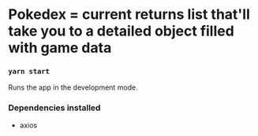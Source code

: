 # Pokedex = current returns list that'll take you to a detailed object filled with game data

### `yarn start`

Runs the app in the development mode.

### Dependencies installed

- axios
